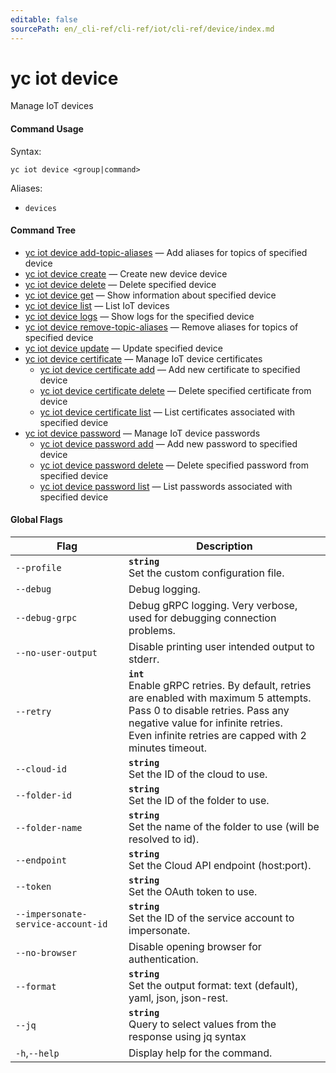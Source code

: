 ```yaml
---
editable: false
sourcePath: en/_cli-ref/cli-ref/iot/cli-ref/device/index.md
---
```


# yc iot device

Manage IoT devices

#### Command Usage

Syntax: 

`yc iot device <group|command>`

Aliases: 

- `devices`

#### Command Tree

- [yc iot device add-topic-aliases](add-topic-aliases.md) — Add aliases for topics of specified device
- [yc iot device create](create.md) — Create new device device
- [yc iot device delete](delete.md) — Delete specified device
- [yc iot device get](get.md) — Show information about specified device
- [yc iot device list](list.md) — List IoT devices
- [yc iot device logs](logs.md) — Show logs for the specified device
- [yc iot device remove-topic-aliases](remove-topic-aliases.md) — Remove aliases for topics of specified device
- [yc iot device update](update.md) — Update specified device
- [yc iot device certificate](certificate/index.md) — Manage IoT device certificates
	- [yc iot device certificate add](certificate/add.md) — Add new certificate to specified device
	- [yc iot device certificate delete](certificate/delete.md) — Delete specified certificate from device
	- [yc iot device certificate list](certificate/list.md) — List certificates associated with specified device
- [yc iot device password](password/index.md) — Manage IoT device passwords
	- [yc iot device password add](password/add.md) — Add new password to specified device
	- [yc iot device password delete](password/delete.md) — Delete specified password from specified device
	- [yc iot device password list](password/list.md) — List passwords associated with specified device

#### Global Flags

| Flag | Description |
|----|----|
|`--profile`|<b>`string`</b><br/>Set the custom configuration file.|
|`--debug`|Debug logging.|
|`--debug-grpc`|Debug gRPC logging. Very verbose, used for debugging connection problems.|
|`--no-user-output`|Disable printing user intended output to stderr.|
|`--retry`|<b>`int`</b><br/>Enable gRPC retries. By default, retries are enabled with maximum 5 attempts.<br/>Pass 0 to disable retries. Pass any negative value for infinite retries.<br/>Even infinite retries are capped with 2 minutes timeout.|
|`--cloud-id`|<b>`string`</b><br/>Set the ID of the cloud to use.|
|`--folder-id`|<b>`string`</b><br/>Set the ID of the folder to use.|
|`--folder-name`|<b>`string`</b><br/>Set the name of the folder to use (will be resolved to id).|
|`--endpoint`|<b>`string`</b><br/>Set the Cloud API endpoint (host:port).|
|`--token`|<b>`string`</b><br/>Set the OAuth token to use.|
|`--impersonate-service-account-id`|<b>`string`</b><br/>Set the ID of the service account to impersonate.|
|`--no-browser`|Disable opening browser for authentication.|
|`--format`|<b>`string`</b><br/>Set the output format: text (default), yaml, json, json-rest.|
|`--jq`|<b>`string`</b><br/>Query to select values from the response using jq syntax|
|`-h`,`--help`|Display help for the command.|
